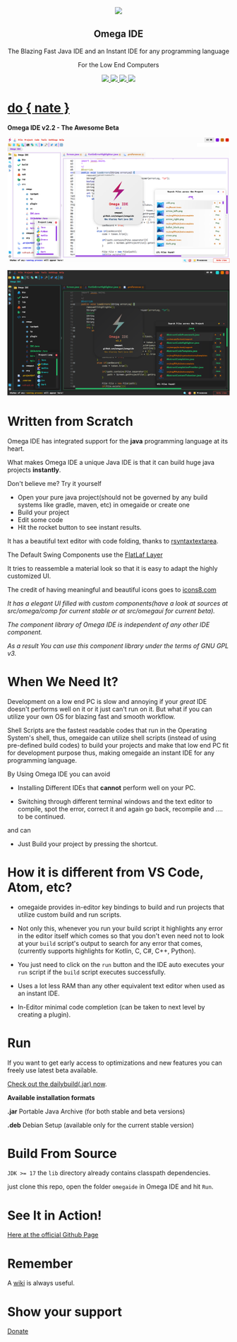 <p align="center">
  <img width="140" src="https://raw.githubusercontent.com/omegaui/omegaide/main/res/omega_ide_icon128.png" />  
  <h2 align="center">Omega IDE</h2>
  <p align="center">The Blazing Fast Java IDE and an Instant IDE for any programming language</p>
  <p align="center">For the Low End Computers</p>
</p>
<p align="center">
  <a href="https://github.com/omegaui/omegaide/issues">
    <img src="https://img.shields.io/github/issues/omegaui/omegaide"/> 
  </a>
  <a href="https://github.com/omegaui/omegaide/network/members">
    <img src="https://img.shields.io/github/forks/omegaui/omegaide"/> 
  </a>  
  <a href="https://github.com/omegaui/omegaide/stargazers">
    <img src="https://img.shields.io/github/stars/omegaui/omegaide"/> 
    <a href="https://github.com/omegaui/omegaide/LICENSE">
  </a>
    <img src="https://img.shields.io/github/license/omegaui/omegaide"/> 
  </a>
</p>

<p align="center">
  <a href="https://github.com/omegaui/omegaide/blob/main/Donate.md">
    <h1>do { nate }</h1>
  </a>
</p>

**Omega IDE v2.2 - The Awesome Beta**

![](/res/light.png)

![](/res/dark.png)

# Written from Scratch
Omega IDE has integrated support for the **java** programming language at its heart.

What makes Omega IDE a unique Java IDE is that it can build huge java projects **instantly**.

Don't believe me? Try it yourself 

- Open your pure java project(should not be governed by any build systems like gradle, maven, etc) in omegaide or create one
- Build your project
- Edit some code
- Hit the rocket button to see instant results.

It has a beautiful text editor with code folding, thanks to [rsyntaxtextarea](https://github.com/bobbylight/RSyntaxTextArea).

The Default Swing Components use the [FlatLaf Layer](https://www.formdev.com/flatlaf)

It tries to reassemble a material look so that it is easy to adapt the highly customized UI.

The credit of having meaningful and beautiful icons goes to [icons8.com](https://icons8.com)

*It has a elegant UI filled with custom components(have a look at sources at src/omega/comp for current stable or at src/omegaui for current beta).*

*The component library of Omega IDE is independent of any other IDE component.*

*As a result You can use this component library under the terms of GNU GPL v3.*

# When We Need It?
Development on a low end PC is slow and annoying if your *great* IDE doesn't performs well on it or it just can't run on it.
But what if you can utilize your own OS for blazing fast and smooth workflow.

Shell Scripts are the fastest readable codes that run in the Operating System's shell, thus, omegaide can utilize shell scripts 
(instead of using pre-defined build codes) to
build your projects and make that low end PC fit for development purpose thus,
making omegaide an instant IDE for any programming language.

By Using Omega IDE you can avoid

- Installing Different IDEs that **cannot** perform well on your PC.

- Switching through different terminal windows and the text editor to compile, spot the error, correct it and again go back, 
recompile and .... to be continued.

and can

- Just Build your project by pressing the shortcut.

# How it is different from VS Code, Atom, etc?
- omegaide provides in-editor key bindings to build and run projects that utilize custom build and run scripts.

- Not only this, whenever you run your build script it highlights any error in the editor itself which comes so that
you don't even need not to look at your `build` script's output to search for any error that comes, 
(currently supports highlights for Kotlin, C, C#, C++, Python).

- You just need to click on the `run` button and the IDE auto executes your `run` script if the `build` script executes successfully.

- Uses a lot less RAM than any other equivalent text editor when used as an instant IDE.

- In-Editor minimal code completion (can be taken to next level by creating a plugin).

# Run
If you want to get early access to optimizations and new features you can freely use latest beta available.

[Check out the dailybuild(.jar) now](https://raw.githubusercontent.com/omegaui/omegaide/main/out/Omega%20IDE-dailybuild.jar).

**Available installation formats**

**.jar** Portable Java Archive (for both stable and beta versions)

**.deb** Debian Setup (available only for the current stable version)

# Build From Source
`JDK >= 17`
the `lib` directory already contains classpath dependencies.

just clone this repo, open the folder `omegaide` in Omega IDE and hit `Run`.

# See It in Action!

[Here at the official Github Page](https://omegaui.github.io/omegaide)

# Remember
A [wiki](https://github.com/omegaui/omegaide/wiki/Omega-IDE-Wiki-Home-Page) is always useful.

# Show your support
[Donate](https://github.com/omegaui/omegaide/blob/main/Donate.md)